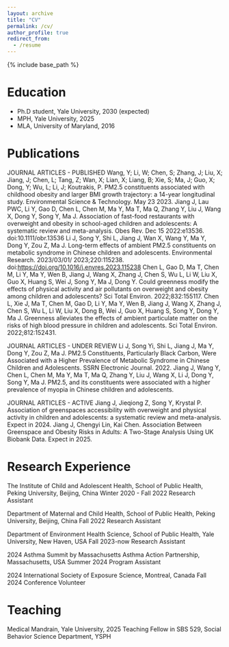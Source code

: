```yaml
---
layout: archive
title: "CV"
permalink: /cv/
author_profile: true
redirect_from:
  - /resume
---
```


{% include base_path %}

Education
======
* Ph.D student, Yale University, 2030 (expected)
* MPH, Yale University, 2025
* MLA, University of Maryland, 2016

Publications
======
JOURNAL ARTICLES - PUBLISHED
  Wang, Y; Li, W; Chen, S; Zhang, J; Liu, X; Jiang, J; Chen, L; Tang, Z; Wan, X; Lian, X; Liang, B; Xie, S; Ma, J; Guo, X; Dong, Y; Wu, L; Li, J; Koutrakis, P. PM2.5 constituents associated with childhood obesity and larger BMI growth trajectory: a 14-year longitudinal study. Environmental Science & Technology. May 23 2023.
  Jiang J, Lau PWC, Li Y, Gao D, Chen L, Chen M, Ma Y, Ma T, Ma Q, Zhang Y, Liu J, Wang X, Dong Y, Song Y, Ma J. Association of fast-food restaurants with overweight and obesity in school-aged children and adolescents: A systematic review and meta-analysis. Obes Rev. Dec 15 2022:e13536. doi:10.1111/obr.13536
  Li J, Song Y, Shi L, Jiang J, Wan X, Wang Y, Ma Y, Dong Y, Zou Z, Ma J. Long-term effects of ambient PM2.5 constituents on metabolic syndrome in Chinese children and adolescents. Environmental Research. 2023/03/01/ 2023;220:115238. doi:https://doi.org/10.1016/j.envres.2023.115238
  Chen L, Gao D, Ma T, Chen M, Li Y, Ma Y, Wen B, Jiang J, Wang X, Zhang J, Chen S, Wu L, Li W, Liu X, Guo X, Huang S, Wei J, Song Y, Ma J, Dong Y. Could greenness modify the effects of physical activity and air pollutants on overweight and obesity among children and adolescents? Sci Total Environ. 2022;832:155117. 
  Chen L, Xie J, Ma T, Chen M, Gao D, Li Y, Ma Y, Wen B, Jiang J, Wang X, Zhang J, Chen S, Wu L, Li W, Liu X, Dong B, Wei J, Guo X, Huang S, Song Y, Dong Y, Ma J. Greenness alleviates the effects of ambient particulate matter on the risks of high blood pressure in children and adolescents. Sci Total Environ. 2022;812:152431. 

JOURNAL ARTICLES - UNDER REVIEW
  Li J, Song Yi, Shi L, Jiang J, Ma Y, Dong Y, Zou Z, Ma J. PM2.5 Constituents, Particularly Black Carbon, Were Associated with a Higher Prevalence of Metabolic Syndrome in Chinese Children and Adolescents. SSRN Electronic Journal. 2022.
  Jiang J, Wang Y, Chen L, Chen M, Ma Y, Ma T, Ma Q, Zhang Y, Liu J, Wang X, Li J, Dong Y, Song Y, Ma J. PM2.5, and its constituents were associated with a higher prevalence of myopia in Chinese children and adolescents.

JOURNAL ARTICLES - ACTIVE
  Jiang J, Jieqiong Z, Song Y, Krystal P. Association of greenspaces accessibility with overweight and physical activity in children and adolescents: a systematic review and meta-analysis. Expect in 2024.
  Jiang J, Chengyi Lin, Kai Chen. Association Between Greenspace and Obesity Risks in Adults: A Two-Stage Analysis Using UK Biobank Data. Expect in 2025.
  
Research Experience
======
The Institute of Child and Adolescent Health, School of Public Health, Peking University, Beijing, China	Winter 2020 - Fall 2022
Research Assistant

Department of Maternal and Child Health, School of Public Health, Peking University, Beijing, China	Fall 2022
Research Assistant

Department of Environment Health Science, School of Public Health, Yale University, New Haven, USA	Fall 2023-now
Research Assistant

2024 Asthma Summit by Massachusetts Asthma Action Partnership, Massachusetts, USA	Summer 2024
Program Assistant

2024 International Society of Exposure Science, Montreal, Canada 	  Fall 2024
Conference Volunteer


Teaching
======
  Medical Mandrain, Yale University, 2025
  Teaching Fellow in SBS 529, Social Behavior Science Department, YSPH
